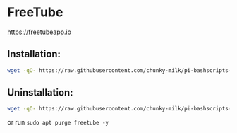# FreeTube
https://freetubeapp.io

## Installation:
```bash
wget -qO- https://raw.githubusercontent.com/chunky-milk/pi-bashscripts-files/main/freetube/install.sh
```
## Uninstallation:
```bash
wget -qO- https://raw.githubusercontent.com/chunky-milk/pi-bashscripts-files/main/freetube/uninstall.sh
```
or run `sudo apt purge freetube -y`

